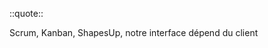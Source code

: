 ::quote::

<Variant type="highlight">Scrum, Kanban, ShapesUp</Variant>, notre interface dépend du  <Variant type="info">client</Variant> 


